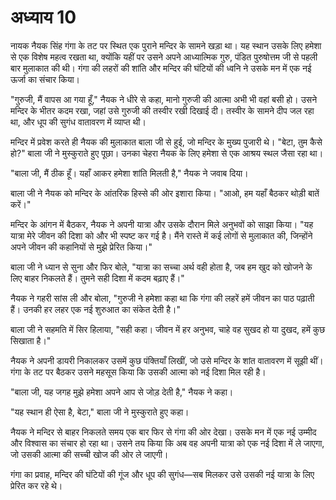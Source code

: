 # अध्याय 10

नायक नैयक सिंह गंगा के तट पर स्थित एक पुराने मन्दिर के सामने खड़ा था। यह स्थान उसके लिए हमेशा से एक विशेष महत्व रखता था, क्योंकि यहीं पर उसने अपने आध्यात्मिक गुरु, पंडित पुरुषोत्तम जी से पहली बार मुलाकात की थी। गंगा की लहरों की शांति और मन्दिर की घंटियों की ध्वनि ने उसके मन में एक नई ऊर्जा का संचार किया।

"गुरुजी, मैं वापस आ गया हूँ," नैयक ने धीरे से कहा, मानो गुरुजी की आत्मा अभी भी वहां बसी हो। उसने मन्दिर के भीतर कदम रखा, जहां उसे गुरुजी की तस्वीर रखी दिखाई दी। तस्वीर के सामने दीप जल रहा था, और धूप की सुगंध वातावरण में व्याप्त थी। 

मन्दिर में प्रवेश करते ही नैयक की मुलाकात बाला जी से हुई, जो मन्दिर के मुख्य पुजारी थे। "बेटा, तुम कैसे हो?" बाला जी ने मुस्कुराते हुए पूछा। उनका चेहरा नैयक के लिए हमेशा से एक आश्रय स्थल जैसा रहा था।

"बाला जी, मैं ठीक हूँ। यहाँ आकर हमेशा शांति मिलती है," नैयक ने जवाब दिया।

बाला जी ने नैयक को मन्दिर के आंतरिक हिस्से की ओर इशारा किया। "आओ, हम यहाँ बैठकर थोड़ी बातें करें।"

मन्दिर के आंगन में बैठकर, नैयक ने अपनी यात्रा और उसके दौरान मिले अनुभवों को साझा किया। "यह यात्रा मेरे जीवन की दिशा को और भी स्पष्ट कर गई है। मैंने रास्ते में कई लोगों से मुलाकात की, जिन्होंने अपने जीवन की कहानियों से मुझे प्रेरित किया।"

बाला जी ने ध्यान से सुना और फिर बोले, "यात्रा का सच्चा अर्थ वही होता है, जब हम खुद को खोजने के लिए बाहर निकलते हैं। तुमने सही दिशा में कदम बढ़ाए हैं।"

नैयक ने गहरी सांस ली और बोला, "गुरुजी ने हमेशा कहा था कि गंगा की लहरें हमें जीवन का पाठ पढ़ाती हैं। उनकी हर लहर एक नई शुरुआत का संकेत देती है।"

बाला जी ने सहमति में सिर हिलाया, "सही कहा। जीवन में हर अनुभव, चाहे वह सुखद हो या दुखद, हमें कुछ सिखाता है।"

नैयक ने अपनी डायरी निकालकर उसमें कुछ पंक्तियाँ लिखीं, जो उसे मन्दिर के शांत वातावरण में सूझी थीं। गंगा के तट पर बैठकर उसने महसूस किया कि उसकी आत्मा को नई दिशा मिल रही है।

"बाला जी, यह जगह मुझे हमेशा अपने आप से जोड़ देती है," नैयक ने कहा।

"यह स्थान ही ऐसा है, बेटा," बाला जी ने मुस्कुराते हुए कहा।

नैयक ने मन्दिर से बाहर निकलते समय एक बार फिर से गंगा की ओर देखा। उसके मन में एक नई उम्मीद और विश्वास का संचार हो रहा था। उसने तय किया कि अब वह अपनी यात्रा को एक नई दिशा में ले जाएगा, जो उसकी आत्मा की सच्ची खोज की ओर ले जाएगी।

गंगा का प्रवाह, मन्दिर की घंटियों की गूंज और धूप की सुगंध—सब मिलकर उसे उसकी नई यात्रा के लिए प्रेरित कर रहे थे।